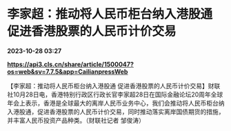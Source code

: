 # 李家超：推动将人民币柜台纳入港股通 促进香港股票的人民币计价交易

**2023-10-28 03:27**

**https://api3.cls.cn/share/article/1500047?os=web&sv=7.7.5&app=CailianpressWeb**

【李家超：推动将人民币柜台纳入港股通 促进香港股票的人民币计价交易】财联社10月28日电，香港特别行政区行政长官李家超28日在国际金融论坛20周年全球年会上表示，香港是全球最大的离岸人民币业务中心，我们会推动将人民币柜台纳入港股通，促进香港股票的人民币计价交易，同时推动落实离岸国债期货的措施，并丰富人民币投资产品种类。（财联社记者 邹俊涛）
